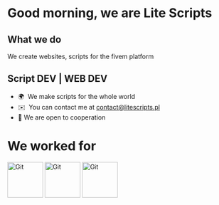 # Good morning, we are Lite Scripts 

What we do 
------------------------------------------------------------
We create websites, scripts for the fivem platform

Script DEV | WEB DEV
------------------------------------------------------------

* 🌍  We make scripts for the whole world
* ✉️  You can contact me at [contact@litescripts.pl](mailto:contact@litescripts.pl)
* 🤝  We are open to cooperation

# We worked for
<a href="https://ghrp.fi/" target="_blank" rel="noreferrer"><img src="https://cdn.discordapp.com/attachments/1139706099012997173/1273786922107408517/GHRPKorjattuTransparent.png?ex=66bfe204&is=66be9084&hm=29cdd314abb7b0b2f2179d089aeb70bc77236411fcb0427b25699f87626d2370&" width="80" height="80" alt="Git" /></a>
<a href="https://discord.gg/uJStNFSfrP" target="_blank" rel="noreferrer"><img src="https://media.discordapp.net/attachments/1139706099012997173/1273788909217775788/galacticrp.png?ex=66bfe3dd&is=66be925d&hm=e09d035661afa6fcb7c91c02c2369f9e35027e3d93f23df544986cc68a999e65&=&format=webp&quality=lossless" width="80" height="80" alt="Git" /></a>
<a href="https://discord.gg/nightrpnet" target="_blank" rel="noreferrer"><img src="https://cdn.discordapp.com/attachments/1245260351273173042/1270524475800027166/logo.png?ex=66bfe120&is=66be8fa0&hm=17d1a570f684c68532732a018541c81f73e5e18d8cb894ea56dfcddd78122296&" width="80" height="80" alt="Git" /></a>

